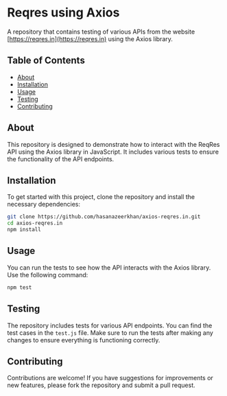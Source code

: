 # Reqres using Axios

A repository that contains testing of various APIs from the website [https://reqres.in](https://reqres.in) using the Axios library.

## Table of Contents

- [About](#about)
- [Installation](#installation)
- [Usage](#usage)
- [Testing](#testing)
- [Contributing](#contributing)

## About

This repository is designed to demonstrate how to interact with the ReqRes API using the Axios library in JavaScript. It includes various tests to ensure the functionality of the API endpoints.

## Installation

To get started with this project, clone the repository and install the necessary dependencies:

```bash
git clone https://github.com/hasanazeerkhan/axios-reqres.in.git
cd axios-reqres.in
npm install
```

## Usage

You can run the tests to see how the API interacts with the Axios library. Use the following command:

```bash
npm test
```

## Testing

The repository includes tests for various API endpoints. You can find the test cases in the `test.js` file. Make sure to run the tests after making any changes to ensure everything is functioning correctly.

## Contributing

Contributions are welcome! If you have suggestions for improvements or new features, please fork the repository and submit a pull request.